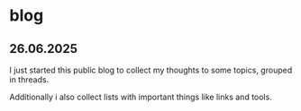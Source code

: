 # blog

## 26.06.2025

I just started this public blog to collect my thoughts to some topics, grouped in threads.

Additionally i also collect lists with important things like links and tools.
